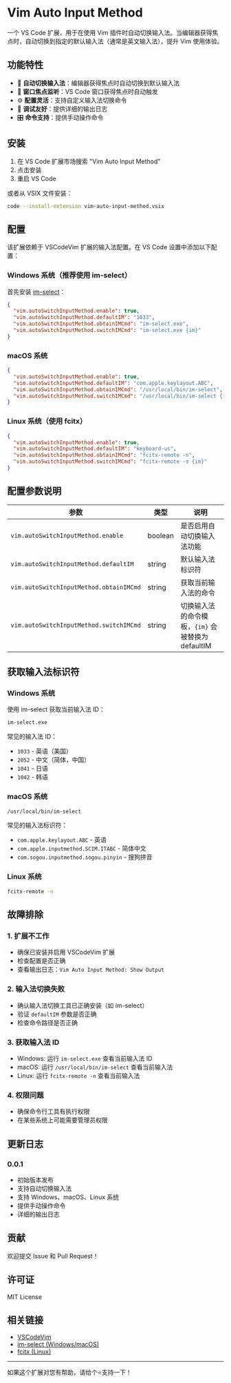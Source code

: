 # Vim Auto Input Method

一个 VS Code 扩展，用于在使用 Vim 插件时自动切换输入法。当编辑器获得焦点时，自动切换到指定的默认输入法（通常是英文输入法），提升 Vim 使用体验。

## 功能特性

- 🚀 **自动切换输入法**：编辑器获得焦点时自动切换到默认输入法
- 🔄 **窗口焦点监听**：VS Code 窗口获得焦点时自动触发
- ⚙️ **配置灵活**：支持自定义输入法切换命令
- 📝 **调试友好**：提供详细的输出日志
- 🎛️ **命令支持**：提供手动操作命令

## 安装

1. 在 VS Code 扩展市场搜索 "Vim Auto Input Method"
2. 点击安装
3. 重启 VS Code

或者从 VSIX 文件安装：
```bash
code --install-extension vim-auto-input-method.vsix
```

## 配置

该扩展依赖于 VSCodeVim 扩展的输入法配置。在 VS Code 设置中添加以下配置：

### Windows 系统（推荐使用 im-select）

首先安装 [im-select](https://github.com/daipeihust/im-select)：

```json
{
  "vim.autoSwitchInputMethod.enable": true,
  "vim.autoSwitchInputMethod.defaultIM": "1033",
  "vim.autoSwitchInputMethod.obtainIMCmd": "im-select.exe",
  "vim.autoSwitchInputMethod.switchIMCmd": "im-select.exe {im}"
}
```

### macOS 系统

```json
{
  "vim.autoSwitchInputMethod.enable": true,
  "vim.autoSwitchInputMethod.defaultIM": "com.apple.keylayout.ABC",
  "vim.autoSwitchInputMethod.obtainIMCmd": "/usr/local/bin/im-select",
  "vim.autoSwitchInputMethod.switchIMCmd": "/usr/local/bin/im-select {im}"
}
```

### Linux 系统（使用 fcitx）

```json
{
  "vim.autoSwitchInputMethod.enable": true,
  "vim.autoSwitchInputMethod.defaultIM": "keyboard-us",
  "vim.autoSwitchInputMethod.obtainIMCmd": "fcitx-remote -n",
  "vim.autoSwitchInputMethod.switchIMCmd": "fcitx-remote -s {im}"
}
```

## 配置参数说明

| 参数 | 类型 | 说明 |
|------|------|------|
| `vim.autoSwitchInputMethod.enable` | boolean | 是否启用自动切换输入法功能 |
| `vim.autoSwitchInputMethod.defaultIM` | string | 默认输入法标识符 |
| `vim.autoSwitchInputMethod.obtainIMCmd` | string | 获取当前输入法的命令 |
| `vim.autoSwitchInputMethod.switchIMCmd` | string | 切换输入法的命令模板，`{im}` 会被替换为 defaultIM |


## 获取输入法标识符

### Windows 系统

使用 im-select 获取当前输入法 ID：
```bash
im-select.exe
```

常见的输入法 ID：
- `1033` - 英语（美国）
- `2052` - 中文（简体，中国）
- `1041` - 日语
- `1042` - 韩语

### macOS 系统

```bash
/usr/local/bin/im-select
```

常见的输入法标识符：
- `com.apple.keylayout.ABC` - 英语
- `com.apple.inputmethod.SCIM.ITABC` - 简体中文
- `com.sogou.inputmethod.sogou.pinyin` - 搜狗拼音

### Linux 系统

```bash
fcitx-remote -n
```

## 故障排除

### 1. 扩展不工作
- 确保已安装并启用 VSCodeVim 扩展
- 检查配置是否正确
- 查看输出日志：`Vim Auto Input Method: Show Output`

### 2. 输入法切换失败
- 确认输入法切换工具已正确安装（如 im-select）
- 验证 `defaultIM` 参数是否正确
- 检查命令路径是否正确

### 3. 获取输入法 ID
- Windows: 运行 `im-select.exe` 查看当前输入法 ID
- macOS: 运行 `/usr/local/bin/im-select` 查看当前输入法
- Linux: 运行 `fcitx-remote -n` 查看当前输入法

### 4. 权限问题
- 确保命令行工具有执行权限
- 在某些系统上可能需要管理员权限


## 更新日志

### 0.0.1
- 初始版本发布
- 支持自动切换输入法
- 支持 Windows、macOS、Linux 系统
- 提供手动操作命令
- 详细的输出日志

## 贡献

欢迎提交 Issue 和 Pull Request！

## 许可证

MIT License

## 相关链接

- [VSCodeVim](https://github.com/VSCodeVim/Vim)
- [im-select (Windows/macOS)](https://github.com/daipeihust/im-select)
- [fcitx (Linux)](https://fcitx-im.org/)

---

如果这个扩展对您有帮助，请给个⭐️支持一下！
